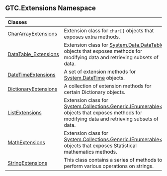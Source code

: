 ## GTC.Extensions Namespace

| Classes | |
| :--- | :--- |
| [CharArrayExtensions](GTC.Extensions.CharArrayExtensions.md 'GTC.Extensions.CharArrayExtensions') | Extension class for `char[]` objects that exposes extra methods. |
| [DataTable_Extensions](GTC.Extensions.DataTable_Extensions.md 'GTC.Extensions.DataTable_Extensions') | Extension class for [System.Data.DataTable](https://docs.microsoft.com/en-us/dotnet/api/System.Data.DataTable 'System.Data.DataTable') objects that exposes methods for modifying data and retrieving subsets of data. |
| [DateTimeExtensions](GTC.Extensions.DateTimeExtensions.md 'GTC.Extensions.DateTimeExtensions') | A set of extension methods for [System.DateTime](https://docs.microsoft.com/en-us/dotnet/api/System.DateTime 'System.DateTime') objects. |
| [DictionaryExtensions](GTC.Extensions.DictionaryExtensions.md 'GTC.Extensions.DictionaryExtensions') | A collection of extension methods for certain Dictionary objects. |
| [ListExtensions](GTC.Extensions.ListExtensions.md 'GTC.Extensions.ListExtensions') | Extension class for [System.Collections.Generic.IEnumerable&lt;&gt;](https://docs.microsoft.com/en-us/dotnet/api/System.Collections.Generic.IEnumerable-1 'System.Collections.Generic.IEnumerable`1') objects that exposes methods for modifying data and retrieving subsets of data. |
| [MathExtensions](GTC.Extensions.MathExtensions.md 'GTC.Extensions.MathExtensions') | Extension class for [System.Collections.Generic.IEnumerable&lt;&gt;](https://docs.microsoft.com/en-us/dotnet/api/System.Collections.Generic.IEnumerable-1 'System.Collections.Generic.IEnumerable`1') objects that exposes Statistical mathematics methods. |
| [StringExtensions](GTC.Extensions.StringExtensions.md 'GTC.Extensions.StringExtensions') | This class contains a series of methods to perform various operations on strings. |
